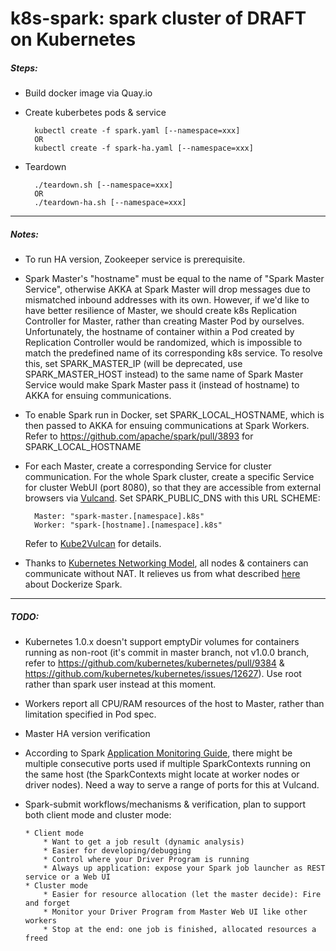 # k8s-spark: spark cluster of DRAFT on Kubernetes
##### Steps:
* Build docker image via Quay.io
* Create kuberbetes pods & service

        kubectl create -f spark.yaml [--namespace=xxx]
        OR
        kubectl create -f spark-ha.yaml [--namespace=xxx]
* Teardown

        ./teardown.sh [--namespace=xxx]
        OR
        ./teardown-ha.sh [--namespace=xxx]

-----
##### Notes:
* To run HA version, Zookeeper service is prerequisite. 
* Spark Master's "hostname" must be equal to the name of "Spark Master Service", otherwise AKKA at Spark Master will drop messages due to mismatched inbound addresses with its own. However, if we'd like to have better resilience of Master, we should create k8s Replication Controller for Master, rather than creating Master Pod by ourselves. Unfortunately, the hostname of container within a Pod created by Replication Controller would be randomized, which is impossible to match the predefined name of its corresponding k8s service. To resolve this, set SPARK_MASTER_IP (will be deprecated, use SPARK_MASTER_HOST instead) to the same name of Spark Master Service would make Spark Master pass it (instead of hostname) to AKKA for ensuing communications.
* To enable Spark run in Docker, set SPARK_LOCAL_HOSTNAME, which is then passed to AKKA for ensuing communications at Spark Workers. Refer to https://github.com/apache/spark/pull/3893 for SPARK_LOCAL_HOSTNAME
* For each Master, create a corresponding Service for cluster communication. For the whole Spark cluster, create a specific Service for cluster WebUI (port 8080), so that they are accessible from external browsers via [Vulcand][vd]. Set SPARK_PUBLIC_DNS with this URL SCHEME:
 
        Master: "spark-master.[namespace].k8s"
        Worker: "spark-[hostname].[namespace].k8s" 
  Refer to [Kube2Vulcan][k2v] for details.
* Thanks to [Kubernetes Networking Model][knm], all nodes & containers can communicate without NAT. It relieves us from what described [here][spd] about Dockerize Spark.

-----
##### TODO:
* Kubernetes 1.0.x doesn't support emptyDir volumes for containers running as non-root (it's commit in master branch, not v1.0.0 branch, refer to https://github.com/kubernetes/kubernetes/pull/9384 & https://github.com/kubernetes/kubernetes/issues/12627). Use root rather than spark user instead at this moment.
* Workers report all CPU/RAM resources of the host to Master, rather than limitation specified in Pod spec. 
* Master HA version verification
* According to Spark [Application Monitoring Guide][spm], there might be multiple consecutive ports used if multiple SparkContexts running on the same host (the SparkContexts might locate at worker nodes or driver nodes). Need a way to serve a range of ports for this at Vulcand. 
* Spark-submit workflows/mechanisms & verification, plan to support both client mode and cluster mode: 

      * Client mode
          * Want to get a job result (dynamic analysis)
          * Easier for developing/debugging
          * Control where your Driver Program is running
          * Always up application: expose your Spark job launcher as REST service or a Web UI
      * Cluster mode
          * Easier for resource allocation (let the master decide): Fire and forget
          * Monitor your Driver Program from Master Web UI like other workers
          * Stop at the end: one job is finished, allocated resources a freed

[vd]: https://github.com/mailgun/vulcand
[k2v]: https://github.com/rainbean/Kube2Vulcan
[spm]: http://spark.apache.org/docs/latest/monitoring.html
[knm]: https://github.com/kubernetes/kubernetes/blob/master/docs/admin/networking.md
[spd]: http://sometechshit.blogspot.ru/2015/04/running-spark-standalone-cluster-in.html
